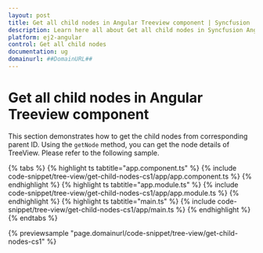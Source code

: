 ```yaml
---
layout: post
title: Get all child nodes in Angular Treeview component | Syncfusion
description: Learn here all about Get all child nodes in Syncfusion Angular Treeview component of Syncfusion Essential JS 2 and more.
platform: ej2-angular
control: Get all child nodes 
documentation: ug
domainurl: ##DomainURL##
---
```


# Get all child nodes in Angular Treeview component

This section demonstrates how to get the child nodes from corresponding parent ID. Using the `getNode` method, you can get the node details of TreeView. Please refer to the following sample.

{% tabs %}
{% highlight ts tabtitle="app.component.ts" %}
{% include code-snippet/tree-view/get-child-nodes-cs1/app/app.component.ts %}
{% endhighlight %}
{% highlight ts tabtitle="app.module.ts" %}
{% include code-snippet/tree-view/get-child-nodes-cs1/app/app.module.ts %}
{% endhighlight %}
{% highlight ts tabtitle="main.ts" %}
{% include code-snippet/tree-view/get-child-nodes-cs1/app/main.ts %}
{% endhighlight %}
{% endtabs %}
  
{% previewsample "page.domainurl/code-snippet/tree-view/get-child-nodes-cs1" %}